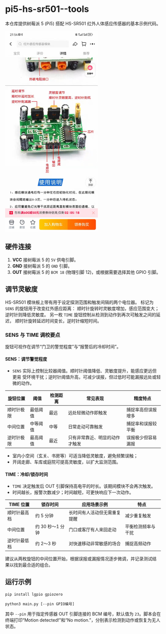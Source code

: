 # pi5-hs-sr501--tools

本仓库提供树莓派 5 (Pi5) 搭配 HS-SR501 红外人体感应传感器的基本示例代码。

<img src="doc/device.jpg" alt="Device" width="300" />

## 硬件连接
1. **VCC** 接树莓派 5 的 `5V` 供电引脚。
2. **GND** 接树莓派 5 的 `GND` 引脚。
3. **OUT** 接树莓派 5 的 `BCM 18` (物理引脚 12)，或根据需要选择其他 GPIO 引脚。

## 调节灵敏度
HS-SR501 模块板上带有用于设定探测范围和触发间隔的两个电位器。
标记为 `SENS` 的旋钮用于改变红外感应距离：
顺时针旋转时灵敏度增加，感应范围变大；逆时针则降低灵敏度。
另一枚 `TIME` 旋钮控制从检测到动作到再次可触发之间的延迟，
顺时针旋转延迟时间变长，逆时针缩短时间。

### SENS 与 TIME 调校要点

旋钮可视作在调节“门卫的警觉程度”与“报警后的冷却时间”。

#### SENS：调节警觉程度

- `SENS` 实际上控制比较器阈值。顺时针阈值降低、灵敏度提升，能感应更远但更易
 受环境干扰；逆时针阈值升高，可减少误报，但过低时可能漏报远处或轻微的动作。

| 旋钮位置 | 阈值 | 检测距离 | 常见表现 | 精度特点 |
|---------|-----|---------|---------|---------|
| 顺时针极限 | 最低阈值 | 最远 | 远处轻微动作即触发 | 捕捉率高但误报增多 |
| 中间位置 | 中等阈值 | 中等 | 日常走动可靠触发 | 捕捉率和误报较平衡 |
| 逆时针极限 | 最高阈值 | 最近 | 只有非常靠近、明显的动作才触发 | 误报极少但容易漏报 |

- 室内小空间（玄关、书房等）可适当降低灵敏度，避免频繁误触；
- 开阔走廊、车库或庭院可提高灵敏度，以扩大监测范围。

#### TIME：冷却/锁存时间

- `TIME` 决定触发后 OUT 引脚保持高电平的时长。该期间模块不会再次触发。
- 时间越长，报警次数减少；时间越短，可更快响应下一次动作。

| TIME 位置 | 锁存时间 | 应用场景示例 | 特点 |
|-----------|---------|-------------|-----|
| 顺时针最高档 | 约 5 分钟 | 长时间有人活动但无需重复提醒 | 减少重复触发 |
| 中间位置 | 约 30 秒～1 分钟 | 门口或客厅有人来回走动 | 平衡检测频率与干扰 |
| 逆时针最低档 | 约 2～3 秒 | 对快速移动非常敏感的场合 | 捕捉高频动作 |

建议从两枚旋钮的中间位置开始，根据误报或漏报情况逐步微调，并记录测试结
果以找到最合适的组合。

## 运行示例
```bash
pip install lgpio gpiozero
```

```bash
python3 main.py [--pin GPIO编号]
```

其中 `--pin` 用于指定传感器 OUT 引脚连接的 BCM 编号，默认值为 `23`。脚本会在终端打印“Motion detected!”和“No motion.”，分别表示检测到动作或恢复为无人状态。
